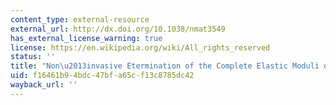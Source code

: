 ```yaml
---
content_type: external-resource
external_url: http://dx.doi.org/10.1038/nmat3549
has_external_license_warning: true
license: https://en.wikipedia.org/wiki/All_rights_reserved
status: ''
title: "Non\u2013invasive Etermination of the Complete Elastic Moduli of Spider Silks"
uid: f16461b9-4bdc-47bf-a65c-f13c8785dc42
wayback_url: ''
---
```

